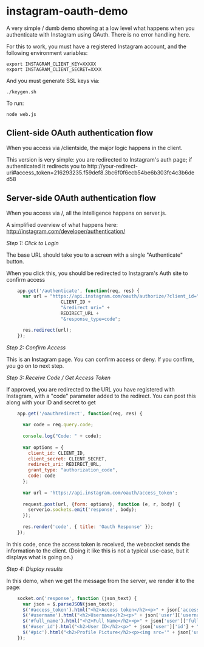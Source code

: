 instagram-oauth-demo
=============

A very simple / dumb demo showing at a low level what happens when you authenticate with Instagram using OAuth. There is no error handling here.

For this to work, you must have a registered Instagram account, and the following environment variables:

    export INSTAGRAM_CLIENT_KEY=XXXXX
    export INSTAGRAM_CLIENT_SECRET=XXXX

And you must generate SSL keys via:

    ./keygen.sh

To run:

    node web.js


## Client-side OAuth authentication flow

When you access via /clientside, the major logic happens in the client.

This version is very simple: you are redirected to Instagram's auth page; if authenticated it redirects you to http://your-redirect-uri#access_token=216293235.f59def8.3bc6f0f6ecb54be6b303fc4c3b6ded58



## Server-side OAuth authentication flow

When you access via /, all the intelligence happens on server.js.


A simplified overview of what happens here: http://instagram.com/developer/authentication/

*Step 1: Click to Login*

The base URL should take you to a screen with a single "Authenticate" button.

When you click this, you should be redirected to Instagram's Auth site to confirm access

```javascript
    app.get('/authenticate', function(req, res) {
      var url = "https://api.instagram.com/oauth/authorize/?client_id=" + 
                    CLIENT_ID +
                    "&redirect_uri=" + 
                    REDIRECT_URL + 
                    "&response_type=code";

      res.redirect(url);
    });
```

*Step 2: Confirm Access*

This is an Instagram page. You can confirm access or deny. If you confirm, you go on to next step.

*Step 3: Receive Code / Get Access Token*

If approved, you are redirected to the URL you have registered with Instagram, with a "code" parameter added to the redirect. You can post this along with your ID and secret to get 

```javascript
    app.get('/oauthredirect', function(req, res) {
        
      var code = req.query.code;
      
      console.log("Code: " + code);
      
      var options = {
        client_id: CLIENT_ID,
        client_secret: CLIENT_SECRET,
        redirect_uri: REDIRECT_URL,
        grant_type: "authorization_code",
        code: code
      };
      
      var url = 'https://api.instagram.com/oauth/access_token';
      
      request.post(url, {form: options}, function (e, r, body) {
        serverio.sockets.emit('response', body);
      });
      
      res.render('code', { title: 'Oauth Response' });
    });
```

In this code, once the access token is received, the websocket sends the information to the client. (Doing it like this is not a typical use-case, but it displays what is going on.)

*Step 4: Display results*

In this demo, when we get the message from the server, we render it to the page:

```javascript
    socket.on('response', function (json_text) {
      var json = $.parseJSON(json_text);
      $('#access_token').html("<h2>Access token</h2><p>" + json['access_token'] + "</p>");
      $('#username').html("<h2>Username</h2><p>" + json['user']['username'] + "</p>");
      $('#full_name').html("<h2>Full Name</h2><p>" + json['user']['full_name'] + "</p>");
      $('#user_id').html("<h2>User ID</h2><p>" + json['user']['id'] + "</p>");
      $('#pic').html("<h2>Profile Picture</h2><p><img src='" + json['user']['profile_picture'] + "'></p>");
    });
```


